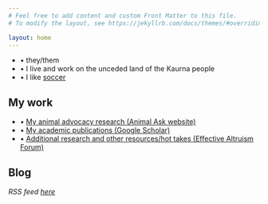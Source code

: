 ```yaml
---
# Feel free to add content and custom Front Matter to this file.
# To modify the layout, see https://jekyllrb.com/docs/themes/#overriding-theme-defaults

layout: home
---
```

* • they/them
* • I live and work on the unceded land of the Kaurna people
* • I like [soccer](soccer.html)

## My work
* • [My animal advocacy research (Animal Ask website)](https://www.animalask.org/research)
* • [My academic publications (Google Scholar)](https://www.scholar.google.com/citations?hl=en&user=hCCZcZYAAAAJ&view_op=list_works&sortby=pubdate)
* • [Additional research and other resources/hot takes (Effective Altruism Forum)](https://forum.effectivealtruism.org/users/ren-ryba)

## Blog
*RSS feed [here](ryba.ren/feed.xml)*
